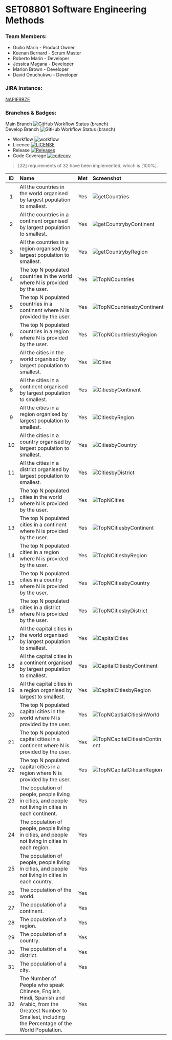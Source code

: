 # SET08801 Software Engineering Methods

### Team Members:
- Guilio Marin - Product Owner
- Keenan Bernard - Scrum Master
- Roberto Marin - Developer
- Jessica Magana - Developer
- Marlon Brown - Developer
- David Onuchukwu - Developer

### JIRA Instance:
[NAPIERBZE](https://napierbze.atlassian.net/jira/software/projects/SEM/boards/1/backlog)

### Branches & Badges:
Main Branch ![GitHub Workflow Status (branch)](https://img.shields.io/github/workflow/status/keenanbernard/sem-group3/ReportingApp-SEM-GRP3/main) <br>
Develop Branch ![GitHub Workflow Status (branch)](https://img.shields.io/github/workflow/status/keenanbernard/sem-group3/ReportingApp-SEM-GRP3/develop) <br>

- Workflow ![workflow](https://github.com/keenanbernard/sem-group3/actions/workflows/main.yml/badge.svg) <br>
- Licence [![LICENSE](https://img.shields.io/github/license/keenanbernard/sem-group3.svg?style=flat-square)](https://github.com/keenanbernard/sem-group3/blob/master/LICENSE) <br>
- Release [![Releases](https://img.shields.io/github/release/keenanbernard/sem-group3/all.svg?style=flat-square)](https://github.com/keenanbernard/sem-group3/releases) <br>
- Code Coverage [![codecov](https://codecov.io/gh/keenanbernard/sem-group3/branch/main/graph/badge.svg?token=WLM5jzekly)](https://codecov.io/gh/keenanbernard/sem-group3)

> [32] requirements of 32 have been implemented, which is [100%].

| ID | Name        | Met         | Screenshot                                                                                                                                                                       |
|:---:|:------------|:-------------:|:---------------------------------------------------------------------------------------------------------------------------------------------------------------------------------|
| 1  | All the countries in the world organised by largest population to smallest. | Yes | ![getCountries](https://github.com/keenanbernard/sem-group3/blob/ce6e71300567b048ec35979b3aae2330833a0f18/images/Country/getCountries.png)                                       |
| 2  | All the countries in a continent organised by largest population to smallest. | Yes | ![getCountrybyContinent](https://github.com/keenanbernard/sem-group3/blob/ce6e71300567b048ec35979b3aae2330833a0f18/images/Country/getCountrybyContinent.png)                     |
| 3  | All the countries in a region organised by largest population to smallest. | Yes | ![getCountrybyRegion](https://github.com/keenanbernard/sem-group3/blob/ce6e71300567b048ec35979b3aae2330833a0f18/images/Country/getCountrybyRegion.png)                           |
| 4  | The top N populated countries in the world where N is provided by the user. | Yes | ![TopNCountries](https://github.com/keenanbernard/sem-group3/blob/ce6e71300567b048ec35979b3aae2330833a0f18/images/Country/TopNCountries.png)                                     |
| 5  | The top N populated countries in a continent where N is provided by the user. | Yes | ![TopNCountriesbyContinent](https://github.com/keenanbernard/sem-group3/blob/ce6e71300567b048ec35979b3aae2330833a0f18/images/Country/TopNCountriesbyContinent.png)               |
| 6  | The top N populated countries in a region where N is provided by the user. | Yes | ![TopNCountriesbyRegion](https://github.com/keenanbernard/sem-group3/blob/ce6e71300567b048ec35979b3aae2330833a0f18/images/Country/TopNCountriesbyRegion.png)                     |
| 7  | All the cities in the world organised by largest population to smallest. | Yes  | ![Cities](https://github.com/keenanbernard/sem-group3/blob/ce6e71300567b048ec35979b3aae2330833a0f18/images/City/Cities.png)                                                      |
| 8  | All the cities in a continent organised by largest population to smallest. | Yes  | ![CitiesbyContinent](https://github.com/keenanbernard/sem-group3/blob/ce6e71300567b048ec35979b3aae2330833a0f18/images/City/CitiesByContinent.png)                                |
| 9  | All the cities in a region organised by largest population to smallest. | Yes  | ![CitiesbyRegion](https://github.com/keenanbernard/sem-group3/blob/ce6e71300567b048ec35979b3aae2330833a0f18/images/City/CitiesByRegion.png)                                      |
| 10  | All the cities in a country organised by largest population to smallest. |  Yes  | ![CitiesbyCountry](https://github.com/keenanbernard/sem-group3/blob/ce6e71300567b048ec35979b3aae2330833a0f18/images/City/CitiesbyCountry.png)                                    |
| 11  | All the cities in a district organised by largest population to smallest. | Yes   | ![CitiesbyDistrict](https://github.com/keenanbernard/sem-group3/blob/ce6e71300567b048ec35979b3aae2330833a0f18/images/City/CitiesByDistrict.png)                                  |
| 12  | The top N populated cities in the world where N is provided by the user. | Yes   | ![TopNCities](https://github.com/keenanbernard/sem-group3/blob/ceb49fd6e3bcf1348e83e1ec8b3ea27b27017411/images/City/TopNCities.png)                                              |
| 13  | The top N populated cities in a continent where N is provided by the user. |  Yes  | ![TopNCitiesbyContinent](https://github.com/keenanbernard/sem-group3/blob/ceb49fd6e3bcf1348e83e1ec8b3ea27b27017411/images/City/TopNCitiesbyContinent.png)                        |
| 14  | The top N populated cities in a region where N is provided by the user. |  Yes  | ![TopNCitiesbyRegion](https://github.com/keenanbernard/sem-group3/blob/ceb49fd6e3bcf1348e83e1ec8b3ea27b27017411/images/City/TopNCitiesbyRegion.png)                              |
| 15  | The top N populated cities in a country where N is provided by the user. | Yes   | ![TopNCitiesbyCountry](https://github.com/keenanbernard/sem-group3/blob/ceb49fd6e3bcf1348e83e1ec8b3ea27b27017411/images/City/TopNCitiesbyCountry.png)                            |
| 16  | The top N populated cities in a district where N is provided by the user. | Yes   | ![TopNCitiesbyDistrict](https://github.com/keenanbernard/sem-group3/blob/ceb49fd6e3bcf1348e83e1ec8b3ea27b27017411/images/City/TopNCitiesbyDistrict.png)                          |
| 17  | All the capital cities in the world organised by largest population to smallest. | Yes | ![CapitalCities](https://github.com/keenanbernard/sem-group3/blob/ceb49fd6e3bcf1348e83e1ec8b3ea27b27017411/images/Capital%20City/CapitalCity.png)                                |
| 18  | All the capital cities in a continent organised by largest population to smallest. | Yes | ![CapitalCitiesbyContinent](https://github.com/keenanbernard/sem-group3/blob/ceb49fd6e3bcf1348e83e1ec8b3ea27b27017411/images/Capital%20City/CapitalCitiesbyContinent.png)        |
| 19  | All the capital cities in a region organised by largest to smallest. | Yes | ![CapitalCitiesbyRegion](https://github.com/keenanbernard/sem-group3/blob/ceb49fd6e3bcf1348e83e1ec8b3ea27b27017411/images/Capital%20City/capitalCitybyRegion.png)                |
| 20  | The top N populated capital cities in the world where N is provided by the user. | Yes | ![TopNCaptialCitiesinWorld](https://github.com/keenanbernard/sem-group3/blob/ceb49fd6e3bcf1348e83e1ec8b3ea27b27017411/images/Capital%20City/TopNCapitalCitiesinWorld.png)        |
| 21  | The top N populated capital cities in a continent where N is provided by the user. | Yes | ![TopNCapitalCitiesinContinent](https://github.com/keenanbernard/sem-group3/blob/ceb49fd6e3bcf1348e83e1ec8b3ea27b27017411/images/Capital%20City/TopNCapitalCitiesinContinen.png) |
| 22  | The top N populated capital cities in a region where N is provided by the user. | Yes | ![TopNCapitalCitiesinRegion](https://github.com/keenanbernard/sem-group3/blob/ceb49fd6e3bcf1348e83e1ec8b3ea27b27017411/images/Capital%20City/capitalCitybyRegion.png)                                                                                                                                                   |
| 23  | The population of people, people living in cities, and people not living in cities in each continent. |   Yes |                                                                                                                                                                                  |
| 24  | The population of people, people living in cities, and people not living in cities in each region. | Yes  |                                                                                                                                                                                  |
| 25  | The population of people, people living in cities, and people not living in cities in each country. |  Yes  |                                                                                                                                                                                  |
| 26  | The population of the world. | Yes  |
| 27  | The population of a continent. | Yes  |
| 28  | The population of a region. | Yes  |
| 29  | The population of a country. | Yes  |
| 30  | The population of a district. | Yes  |
| 31  | The population of a city. | Yes  |
| 32  | The Number of People who speak Chinese, English, Hindi, Spanish and Arabic, from the Greatest Number to Smallest, including the Percentage of the World Population. | Yes  |
